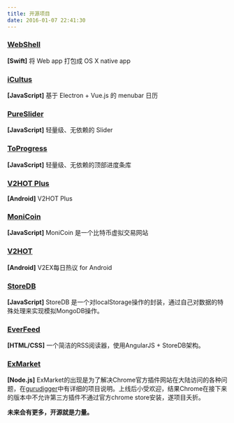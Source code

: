 ```yaml
---
title: 开源项目
date: 2016-01-07 22:41:30
---
```


### [WebShell](https://github.com/djyde/WebShell)

**[Swift]** 将 Web app 打包成 OS X native app

### [iCultus](https://github.com/djyde/iCultus)

**[JavaScript]** 基于 Electron + Vue.js 的 menubar 日历

### [PureSlider](https://github.com/djyde/PureSlider)

**[JavaScript]** 轻量级、无依赖的 Slider

### [ToProgress](https://djyde.github.io/ToProgress)

**[JavaScript]** 轻量级、无依赖的顶部进度条库

### [V2HOT Plus](https://github.com/djyde/V2HOT-Plus)

**[Android]** V2HOT Plus

### [MoniCoin](http://github.com/djyde/monicoin)

**[JavaScript]** MoniCoin 是一个比特币虚拟交易网站

### [V2HOT](http://github.com/djyde/v2hot)

**[Android]** V2EX每日热议 for Android

### [StoreDB](http://github.com/djyde/storedb)

**[JavaScript]** StoreDB 是一个对localStorage操作的封装，通过自己对数据的特殊处理来实现模拟MongoDB操作。

### [EverFeed](http://github.com/djyde/everfeed)

**[HTML/CSS]** 一个简洁的RSS阅读器，使用AngularJS + StoreDB架构。

### [ExMarket](http://github.com/djyde/exmarket)

**[Node.js]** ExMarket的出现是为了解决Chrome官方插件网站在大陆访问的各种问题，在[gurudigger](http://gurudigger.com/ideas/393)中有详细的项目说明。上线后小受欢迎，结果Chrome在接下来的版本中不允许第三方插件不通过官方chrome store安装，遂项目夭折。

**未来会有更多，开源就是力量。**